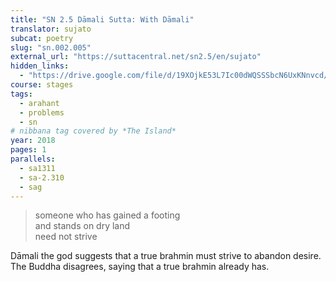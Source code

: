```yaml
---
title: "SN 2.5 Dāmali Sutta: With Dāmali"
translator: sujato
subcat: poetry
slug: "sn.002.005"
external_url: "https://suttacentral.net/sn2.5/en/sujato"
hidden_links:
  - "https://drive.google.com/file/d/19XOjkE53L7Ic00dWQSSSbcN6UxKNnvcd/view?usp=drivesdk"
course: stages
tags:
  - arahant
  - problems
  - sn
# nibbana tag covered by *The Island*
year: 2018
pages: 1
parallels:
  - sa1311
  - sa-2.310
  - sag
---
```


> someone who has gained a footing  
and stands on dry land  
need not strive

Dāmali the god suggests that a true brahmin must strive to abandon desire. The Buddha disagrees, saying that a true brahmin already has.
